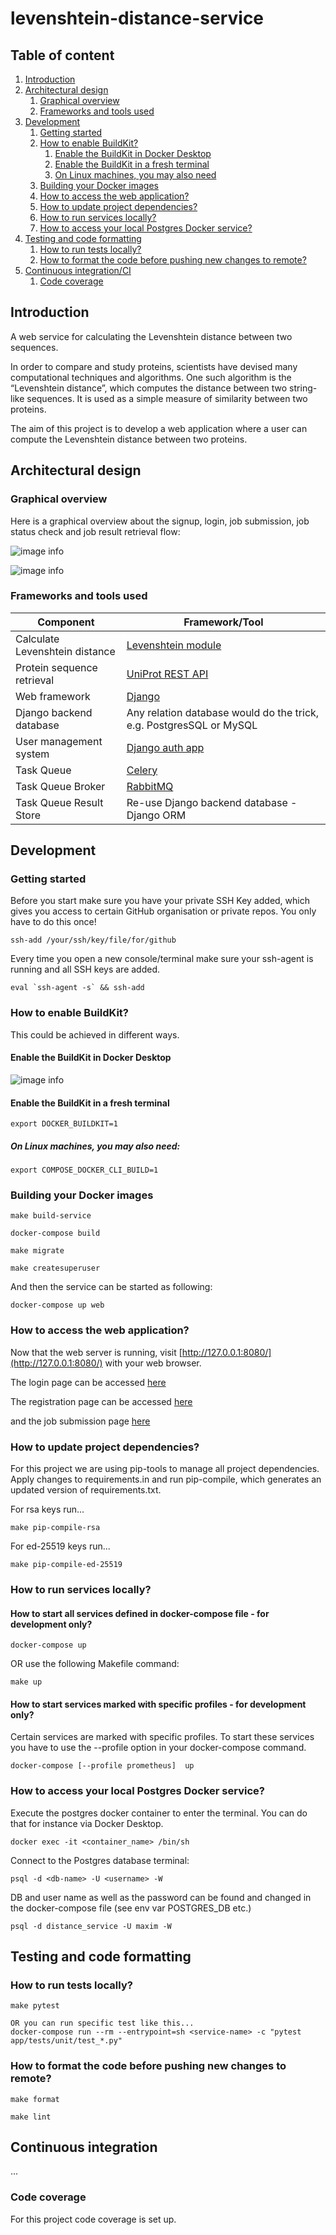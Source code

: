 # levenshtein-distance-service 

## Table of content
1. [Introduction](#introduction)
2. [Architectural design](#architectural-design)
    1. [Graphical overview](#graphical-overview)
    2. [Frameworks and tools used](#frameworks-and-tools-used)      
3. [Development](#development)
    1. [Getting started](#getting-started)
    2. [How to enable BuildKit?](#how-to-enable-buildkit)   
       1. [Enable the BuildKit in Docker Desktop](#enable-the-buildkit-in-docker-desktop)
       2. [Enable the BuildKit in a fresh terminal](#enable-the-buildkit-in-a-fresh-terminal)
       3. [On Linux machines, you may also need](#on-linux-machines-you-may-also-need)
    3. [Building your Docker images](#building-your-docker-images)
    4. [How to access the web application?](#how-to-access-the-web-application)
    5. [How to update project dependencies?](#how-to-update-project-dependencies)
    6. [How to run services locally?](#how-to-run-services-locally)
    7. [How to access your local Postgres Docker service?](#how-to-access-your-local-postgres-docker-service)
4. [Testing and code formatting](#testing-and-code-formatting)
    1. [How to run tests locally?](#how-to-run-tests-locally)
    2. [How to format the code before pushing new changes to remote?](#how-to-format-the-code-before-pushing-new-changes-to-remote)
5. [Continuous integration/CI](#continuous-integration)
    1. [Code coverage](#code-coverage)


## Introduction

A web service for calculating the Levenshtein distance between two sequences.

In order to compare and study proteins, scientists have devised many computational techniques and
algorithms. One such algorithm is the “Levenshtein distance”, which computes the distance between
two string-like sequences. It is used as a simple measure of similarity between two proteins.

The aim of this project is to develop a web application where a user can compute the Levenshtein distance between
two proteins.

## Architectural design

### Graphical overview

Here is a graphical overview about the signup, login, job submission, job status check and job result retrieval flow:

![image info](docs/screenshot_overall_flow_1.jpg)

![image info](docs/screenshot_overall_flow_2.jpg)


### Frameworks and tools used

| Component      | Framework/Tool |
| ----------- | ----------- |
| Calculate Levenshtein distance      | [Levenshtein module](https://pypi.org/project/Levenshtein/)       |
| Protein sequence retrieval   | [UniProt REST API](https://www.uniprot.org/help/api)        |
| Web framework   | [Django](https://docs.djangoproject.com/en/4.2/intro/install/)        |
| Django backend database   | Any relation database would do the trick, e.g. PostgresSQL or MySQL        |
| User management system   | [Django auth app](https://docs.djangoproject.com/en/4.0/topics/auth/)        |
| Task Queue   | [Celery](https://docs.celeryq.dev/en/stable/getting-started/introduction.html)        |
| Task Queue Broker   | [RabbitMQ](https://docs.celeryq.dev/en/stable/getting-started/backends-and-brokers/rabbitmq.html)        |
| Task Queue Result Store   | Re-use Django backend database - Django ORM       |

## Development

### Getting started

Before you start make sure you have your private SSH Key added, which gives you access to certain GitHub organisation or private repos. You only have to do this once!

```shell
ssh-add /your/ssh/key/file/for/github
```

Every time you open a new console/terminal make sure your ssh-agent is running and all SSH keys are added.

```shell
eval `ssh-agent -s` && ssh-add
```

### How to enable BuildKit?

This could be achieved in different ways.

#### Enable the BuildKit in Docker Desktop

![image info](docs/screenshot_docker_desktop_enable_buildkit.png)

#### Enable the BuildKit in a fresh terminal

```
export DOCKER_BUILDKIT=1
```

##### On Linux machines, you may also need:
```
export COMPOSE_DOCKER_CLI_BUILD=1
```

### Building your Docker images

```shell
make build-service

docker-compose build

make migrate

make createsuperuser
```

And then the service can be started as following:

```shell
docker-compose up web
```

### How to access the web application?

Now that the web server is running, visit [http://127.0.0.1:8080/](http://127.0.0.1:8080/) with your web browser.

The login page can be accessed [here](http://127.0.0.1:8080/user-accounts/login/)

The registration page can be accessed [here](http://127.0.0.1:8080/user-accounts/register/)

and the job submission page [here](http://localhost:8080/jobs/)

### How to update project dependencies?

For this project we are using pip-tools to manage all project dependencies. Apply changes to
requirements.in and run pip-compile, which generates an updated version of requirements.txt.

For rsa keys run...
```console
make pip-compile-rsa
```

For ed-25519 keys run...
```console
make pip-compile-ed-25519
```

### How to run services locally?

#### How to start all services defined in docker-compose file - for development only?

```shell
docker-compose up
```

OR use the following Makefile command:
```shell
make up
```

#### How to start services marked with specific profiles - for development only?

Certain services are marked with specific profiles. To start these services
you have to use the --profile option in your docker-compose command.

```shell
docker-compose [--profile prometheus]  up
```

### How to access your local Postgres Docker service?

Execute the postgres docker container to enter the terminal. You can do that for instance via Docker Desktop.

```shell
docker exec -it <container_name> /bin/sh
```

Connect to the Postgres database terminal:
```shell
psql -d <db-name> -U <username> -W
```

DB and user name as well as the password can be found and changed in the docker-compose file (see env var POSTGRES_DB etc.)
```shell
psql -d distance_service -U maxim -W
```

## Testing and code formatting

### How to run tests locally?

```console
make pytest

OR you can run specific test like this...
docker-compose run --rm --entrypoint=sh <service-name> -c "pytest app/tests/unit/test_*.py"
```

### How to format the code before pushing new changes to remote?

```console
make format

make lint
```

## Continuous integration

...

### Code coverage

For this project code coverage is set up.